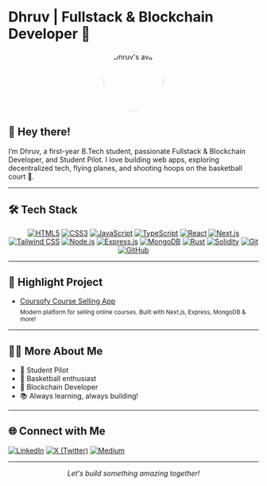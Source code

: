 # Dhruv | Fullstack & Blockchain Developer 🚀 

<div align="center">
  <img src="https://github.com/dhruvxop19.png" width="120" style="border-radius: 50%" alt="Dhruv's avatar" />
</div>

## 👋 Hey there!

I’m Dhruv, a first-year B.Tech student, passionate Fullstack & Blockchain Developer, and Student Pilot. I love building web apps, exploring decentralized tech, flying planes, and shooting hoops on the basketball court 🏀.

---

## 🛠️ Tech Stack

<div align="center">

[![HTML5](https://img.shields.io/badge/-HTML5-E34F26?logo=html5&logoColor=white&style=for-the-badge)]()
[![CSS3](https://img.shields.io/badge/-CSS3-1572B6?logo=css3&logoColor=white&style=for-the-badge)]()
[![JavaScript](https://img.shields.io/badge/-JavaScript-F7DF1E?logo=javascript&logoColor=black&style=for-the-badge)]()
[![TypeScript](https://img.shields.io/badge/-TypeScript-3178C6?logo=typescript&logoColor=white&style=for-the-badge)]()
[![React](https://img.shields.io/badge/-React-61DAFB?logo=react&logoColor=black&style=for-the-badge)]()
[![Next.js](https://img.shields.io/badge/-Next.js-000000?logo=nextdotjs&logoColor=white&style=for-the-badge)]()
[![Tailwind CSS](https://img.shields.io/badge/-Tailwind%20CSS-06B6D4?logo=tailwindcss&logoColor=white&style=for-the-badge)]()
[![Node.js](https://img.shields.io/badge/-Node.js-339933?logo=nodedotjs&logoColor=white&style=for-the-badge)]()
[![Express.js](https://img.shields.io/badge/-Express.js-000000?logo=express&logoColor=white&style=for-the-badge)]()
[![MongoDB](https://img.shields.io/badge/-MongoDB-47A248?logo=mongodb&logoColor=white&style=for-the-badge)]()
[![Rust](https://img.shields.io/badge/-Rust-000000?logo=rust&logoColor=white&style=for-the-badge)]()
[![Solidity](https://img.shields.io/badge/-Solidity-363636?logo=solidity&logoColor=white&style=for-the-badge)]()
[![Git](https://img.shields.io/badge/-Git-F05032?logo=git&logoColor=white&style=for-the-badge)]()
[![GitHub](https://img.shields.io/badge/-GitHub-181717?logo=github&logoColor=white&style=for-the-badge)]()

</div>

---

## 🌟 Highlight Project

- [Coursofy Course Selling App](https://github.com/dhruvxop19/coursofy-course-selling-app)  
  <sub>Modern platform for selling online courses. Built with Next.js, Express, MongoDB & more!</sub>

---

## 🧑‍🎓 More About Me

- 🛫 Student Pilot
- 🏀 Basketball enthusiast
- 🔗 Blockchain Developer
- 📚 Always learning, always building!

---

## 🌐 Connect with Me

[![LinkedIn](https://img.shields.io/badge/-LinkedIn-blue?logo=linkedin&logoColor=white&style=for-the-badge)](https://www.linkedin.com/in/dhruvieiei/)
[![X (Twitter)](https://img.shields.io/badge/-X-black?logo=X&logoColor=white&style=for-the-badge)](https://x.com/StackDhruv)
[![Medium](https://img.shields.io/badge/-Medium-12100E?logo=medium&logoColor=white&style=for-the-badge)](https://medium.com/@dhruvieiei)

---

<p align="center">
  <i>Let's build something amazing together!</i>
</p>

